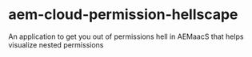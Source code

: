 # aem-cloud-permission-hellscape
An application to get you out of permissions hell in AEMaacS that helps visualize nested permissions
